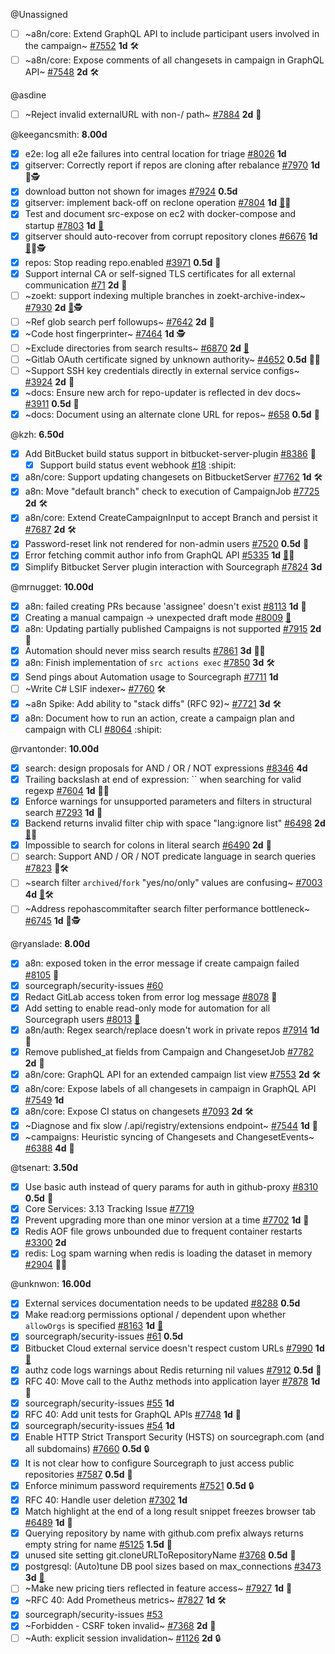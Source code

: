 
@Unassigned

- [ ] ~a8n/core: Extend GraphQL API to include participant users involved in the campaign~ [#7552](https://github.com/sourcegraph/sourcegraph/issues/7552) __1d__ 🛠️
- [ ] ~a8n/core: Expose comments of all changesets in campaign in GraphQL API~ [#7548](https://github.com/sourcegraph/sourcegraph/issues/7548) __2d__ 🛠️

@asdine

- [ ] ~Reject invalid externalURL with non-/ path~ [#7884](https://github.com/sourcegraph/sourcegraph/issues/7884) __2d__ 🐛

@keegancsmith: __8.00d__

- [x] e2e: log all e2e failures into central location for triage [#8026](https://github.com/sourcegraph/sourcegraph/issues/8026) __1d__ 
- [x] gitserver: Correctly report if repos are cloning after rebalance [#7970](https://github.com/sourcegraph/sourcegraph/issues/7970) __1d__ 🐛🕵️
- [x] download button not shown for images [#7924](https://github.com/sourcegraph/sourcegraph/issues/7924) __0.5d__ 
- [x] gitserver: implement back-off on reclone operation [#7804](https://github.com/sourcegraph/sourcegraph/issues/7804) __1d__ [👩](https://app.hubspot.com/contacts/2762526/company/555146901)🐛
- [x] Test and document src-expose on ec2 with docker-compose and startup [#7803](https://github.com/sourcegraph/sourcegraph/issues/7803) __1d__ [👩](https://app.hubspot.com/contacts/2762526/company/947819054)
- [x] gitserver should auto-recover from corrupt repository clones [#6676](https://github.com/sourcegraph/sourcegraph/issues/6676) __1d__ [👩](https://app.hubspot.com/contacts/2762526/company/407948923)🐛🕵️
- [x] repos: Stop reading repo.enabled [#3971](https://github.com/sourcegraph/sourcegraph/issues/3971) __0.5d__ 🧶
- [x] Support internal CA or self-signed TLS certificates for all external communication [#71](https://github.com/sourcegraph/sourcegraph/issues/71) __2d__ 👩
- [ ] ~zoekt: support indexing multiple branches in zoekt-archive-index~ [#7930](https://github.com/sourcegraph/sourcegraph/issues/7930) __2d__ [👩](https://app.hubspot.com/contacts/2762526/company/554338610)🕵️
- [ ] ~Ref glob search perf followups~ [#7642](https://github.com/sourcegraph/sourcegraph/issues/7642) __2d__ 🧶
- [x] ~Code host fingerprinter~ [#7464](https://github.com/sourcegraph/sourcegraph/issues/7464) __1d__ 🕵️
- [ ] ~Exclude directories from search results~ [#6870](https://github.com/sourcegraph/sourcegraph/issues/6870) __2d__ [👩](https://app.hubspot.com/contacts/2762526/company/464956351)
- [ ] ~Gitlab OAuth certificate signed by unknown authority~ [#4652](https://github.com/sourcegraph/sourcegraph/issues/4652) __0.5d__ 🐛👩
- [ ] ~Support SSH key credentials directly in external service configs~ [#3924](https://github.com/sourcegraph/sourcegraph/issues/3924) __2d__ 👩
- [x] ~docs: Ensure new arch for repo-updater is reflected in dev docs~ [#3911](https://github.com/sourcegraph/sourcegraph/issues/3911) __0.5d__ 🧶
- [x] ~docs: Document using an alternate clone URL for repos~ [#658](https://github.com/sourcegraph/sourcegraph/issues/658) __0.5d__ 🧶

@kzh: __6.50d__

- [x] Add BitBucket build status support in bitbucket-server-plugin [#8386](https://github.com/sourcegraph/sourcegraph/issues/8386) 👩
  - [x] Support build status event webhook [#18](https://github.com/sourcegraph/bitbucket-server-plugin/pull/18) :shipit:
- [x] a8n/core: Support updating changesets on BitbucketServer [#7762](https://github.com/sourcegraph/sourcegraph/issues/7762) __1d__ 🛠️
- [x] a8n: Move "default branch" check to execution of CampaignJob [#7725](https://github.com/sourcegraph/sourcegraph/issues/7725) __2d__ 🛠️
- [x] a8n/core: Extend CreateCampaignInput to accept Branch and persist it [#7687](https://github.com/sourcegraph/sourcegraph/issues/7687) __2d__ 🛠️
- [x] Password-reset link not rendered for non-admin users [#7520](https://github.com/sourcegraph/sourcegraph/issues/7520) __0.5d__ 🐛
- [x] Error fetching commit author info from GraphQL API [#5335](https://github.com/sourcegraph/sourcegraph/issues/5335) __1d__ [👩](https://app.hubspot.com/contacts/2762526/company/814799425)🐛
- [x] Simplify Bitbucket Server plugin interaction with Sourcegraph [#7824](https://github.com/sourcegraph/sourcegraph/issues/7824) __3d__ 

@mrnugget: __10.00d__

- [x] a8n: failed creating PRs because 'assignee' doesn't exist [#8113](https://github.com/sourcegraph/sourcegraph/issues/8113) __1d__ 🐛
- [x] Creating a manual campaign -> unexpected draft mode [#8009](https://github.com/sourcegraph/sourcegraph/issues/8009) [👩](https://app.hubspot.com/contacts/2762526/company/608245740)
- [x] a8n: Updating partially published Campaigns is not supported [#7915](https://github.com/sourcegraph/sourcegraph/issues/7915) __2d__ 🐛
- [x] Automation should never miss search results [#7861](https://github.com/sourcegraph/sourcegraph/issues/7861) __3d__ 🐛🧶
- [x] a8n: Finish implementation of `src actions exec` [#7850](https://github.com/sourcegraph/sourcegraph/issues/7850) __3d__ 🛠️
- [x] Send pings about Automation usage to Sourcegraph [#7711](https://github.com/sourcegraph/sourcegraph/issues/7711) __1d__ 
- [ ] ~Write C# LSIF indexer~ [#7760](https://github.com/sourcegraph/sourcegraph/issues/7760) 🛠️
- [x] ~a8n Spike: Add ability to "stack diffs" (RFC 92)~ [#7721](https://github.com/sourcegraph/sourcegraph/issues/7721) __3d__ 🛠️
- [x] a8n: Document how to run an action, create a campaign plan and campaign with CLI [#8064](https://github.com/sourcegraph/sourcegraph/pull/8064) :shipit:

@rvantonder: __10.00d__

- [x] search: design proposals for AND / OR / NOT expressions [#8346](https://github.com/sourcegraph/sourcegraph/issues/8346) __4d__ 
- [x] Trailing backslash at end of expression: `` when searching for valid regexp [#7604](https://github.com/sourcegraph/sourcegraph/issues/7604) __1d__ 🐛👩
- [x] Enforce warnings for unsupported parameters and filters in structural search [#7293](https://github.com/sourcegraph/sourcegraph/issues/7293) __1d__ 🧶
- [x] Backend returns invalid filter chip with space "lang:ignore list" [#6498](https://github.com/sourcegraph/sourcegraph/issues/6498) __2d__ [👩](https://app.hubspot.com/contacts/2762526/company/419771425)🐛
- [x] Impossible to search for colons in literal search [#6490](https://github.com/sourcegraph/sourcegraph/issues/6490) __2d__ 🐛
- [ ] search: Support AND / OR / NOT predicate language in search queries [#7823](https://github.com/sourcegraph/sourcegraph/issues/7823) 👩🛠️
- [ ] ~search filter `archived`/`fork` "yes/no/only" values are confusing~ [#7003](https://github.com/sourcegraph/sourcegraph/issues/7003) __4d__ [👩](https://app.hubspot.com/contacts/2762526/company/1749284052)🛠️
- [ ] ~Address repohascommitafter search filter performance bottleneck~ [#6745](https://github.com/sourcegraph/sourcegraph/issues/6745) __1d__ 👩🕵️

@ryanslade: __8.00d__

- [x] a8n: exposed token in the error message if create campaign failed [#8105](https://github.com/sourcegraph/sourcegraph/issues/8105) 🐛
- [x] sourcegraph/security-issues [#60](https://github.com/sourcegraph/security-issues/issues/60) 
- [x] Redact GitLab access token from error log message [#8078](https://github.com/sourcegraph/sourcegraph/issues/8078) 🐛
- [x] Add setting to enable read-only mode for automation for all Sourcegraph users [#8013](https://github.com/sourcegraph/sourcegraph/issues/8013) [👩](https://app.hubspot.com/contacts/2762526/company/608245740)
- [x] a8n/auth: Regex search/replace doesn't work in private repos [#7914](https://github.com/sourcegraph/sourcegraph/issues/7914) __1d__ 🐛
- [x] Remove published_at fields from Campaign and ChangesetJob [#7782](https://github.com/sourcegraph/sourcegraph/issues/7782) __2d__ 🧶
- [x] a8n/core: GraphQL API for an extended campaign list view [#7553](https://github.com/sourcegraph/sourcegraph/issues/7553) __2d__ 🛠️
- [x] a8n/core: Expose labels of all changesets in campaign in GraphQL API [#7549](https://github.com/sourcegraph/sourcegraph/issues/7549) __1d__ 
- [x] a8n/core: Expose CI status on changesets [#7093](https://github.com/sourcegraph/sourcegraph/issues/7093) __2d__ 🛠️
- [x] ~Diagnose and fix slow /.api/registry/extensions endpoint~ [#7544](https://github.com/sourcegraph/sourcegraph/issues/7544) __1d__ 🧶
- [x] ~campaigns: Heuristic syncing of Changesets and ChangesetEvents~ [#6388](https://github.com/sourcegraph/sourcegraph/issues/6388) __4d__ 🧶

@tsenart: __3.50d__

- [x] Use basic auth instead of query params for auth in github-proxy  [#8310](https://github.com/sourcegraph/sourcegraph/issues/8310) __0.5d__ 🧶
- [x] Core Services: 3.13 Tracking Issue [#7719](https://github.com/sourcegraph/sourcegraph/issues/7719) 
- [x] Prevent upgrading more than one minor version at a time [#7702](https://github.com/sourcegraph/sourcegraph/issues/7702) __1d__ 🐛
- [x] Redis AOF file grows unbounded due to frequent container restarts [#3300](https://github.com/sourcegraph/sourcegraph/issues/3300) __2d__ 
- [x] redis: Log spam warning when redis is loading the dataset in memory [#2904](https://github.com/sourcegraph/sourcegraph/issues/2904) 🐛👩

@unknwon: __16.00d__

- [x] External services documentation needs to be updated [#8288](https://github.com/sourcegraph/sourcegraph/issues/8288) __0.5d__ 
- [x] Make read:org permissions optional / dependent upon whether `allowOrgs` is specified [#8163](https://github.com/sourcegraph/sourcegraph/issues/8163) __1d__ [👩](https://app.hubspot.com/contacts/2762526/company/768958849)
- [x] sourcegraph/security-issues [#61](https://github.com/sourcegraph/security-issues/issues/61) __0.5d__ 
- [x] Bitbucket Cloud external service doesn't respect custom URLs [#7990](https://github.com/sourcegraph/sourcegraph/issues/7990) __1d__ [👩](https://app.hubspot.com/contacts/2762526/company/557475593)
- [x] authz code logs warnings about Redis returning nil values [#7912](https://github.com/sourcegraph/sourcegraph/issues/7912) __0.5d__ 🐛
- [x] RFC 40: Move call to the Authz methods into application layer [#7878](https://github.com/sourcegraph/sourcegraph/issues/7878) __1d__ 🧶
- [x] sourcegraph/security-issues [#55](https://github.com/sourcegraph/security-issues/issues/55) __1d__ 
- [x] RFC 40: Add unit tests for GraphQL APIs [#7748](https://github.com/sourcegraph/sourcegraph/issues/7748) __1d__ 🧶
- [x] sourcegraph/security-issues [#54](https://github.com/sourcegraph/security-issues/issues/54) __1d__ 
- [x] Enable HTTP Strict Transport Security (HSTS) on sourcegraph.com (and all subdomains) [#7660](https://github.com/sourcegraph/sourcegraph/issues/7660) __0.5d__ 🔒
- [x] It is not clear how to configure Sourcegraph to just access public repositories [#7587](https://github.com/sourcegraph/sourcegraph/issues/7587) __0.5d__ 🐛
- [x] Enforce minimum password requirements [#7521](https://github.com/sourcegraph/sourcegraph/issues/7521) __0.5d__ 🔒
- [x] RFC 40: Handle user deletion [#7302](https://github.com/sourcegraph/sourcegraph/issues/7302) __1d__ 
- [x] Match highlight at the end of a long result snippet freezes browser tab [#6489](https://github.com/sourcegraph/sourcegraph/issues/6489) __1d__ 🐛
- [x] Querying repository by name with github.com prefix always returns empty string for name [#5125](https://github.com/sourcegraph/sourcegraph/issues/5125) __1.5d__ 🐛
- [x] unused site setting git.cloneURLToRepositoryName [#3768](https://github.com/sourcegraph/sourcegraph/issues/3768) __0.5d__ 🧶
- [x] postgresql: (Auto)tune DB pool sizes based on max_connections [#3473](https://github.com/sourcegraph/sourcegraph/issues/3473) __3d__ [👩](https://app.hubspot.com/contacts/2762526/company/419771425)
- [ ] ~Make new pricing tiers reflected in feature access~ [#7927](https://github.com/sourcegraph/sourcegraph/issues/7927) __1d__ 🐛
- [x] ~RFC 40: Add Prometheus metrics~ [#7827](https://github.com/sourcegraph/sourcegraph/issues/7827) __1d__ 🛠️
- [x] sourcegraph/security-issues [#53](https://github.com/sourcegraph/security-issues/issues/53) 
- [x] ~Forbidden - CSRF token invalid~ [#7368](https://github.com/sourcegraph/sourcegraph/issues/7368) __2d__ 🐛
- [ ] ~Auth: explicit session invalidation~ [#1126](https://github.com/sourcegraph/sourcegraph/issues/1126) __2d__ 🔒

